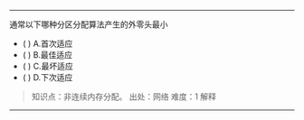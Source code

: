 ---
通常以下哪种分区分配算法产生的外零头最小
- ( ) A.首次适应 
- ( ) B.最佳适应 
- ( ) C.最坏适应 
- ( ) D.下次适应

> 知识点：非连续内存分配。
> 出处：网络
> 难度：1
> 解释

---